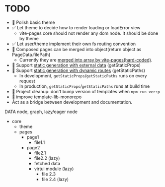 # TODO

- 🔧 Polish basic theme
- ✅ Let theme to decide how to render loading or loadError view
  - vite-pages core should not render any dom node. It should be done by theme
- ✅ Let user/theme implement their own fs routing convention
- 🔧 Composed pages can be merged into object(return object as PageData.filePath)
  - Currently they are [merged into array by vite-pages(hard-coded)](https://github.com/vitejs/vite-plugin-react-pages/blob/ba20fe4c7c69aee0b5b2507681c556c4467c23f2/packages/vite-plugin-react-pages/src/node/dynamic-modules/mergeModules.ts#L5).
- 🔧 Support [static generation with external data](https://nextjs.org/learn/basics/data-fetching/with-data) (getStaticProps)
- 🔧 Support [static generation with dynamic routes](https://nextjs.org/learn/basics/data-fetching/with-data) (getStaticPaths)
  - In development, `getStaticProps`/`getStaticPaths` runs on every request
  - In production, `getStaticProps`/`getStaticPaths` runs at build time
- 🔧 Project cleanup: don't bump version of templates when `npm run ver:p`
- 🔧 improve template-lib-monorepo
- Act as a bridge between development and documentation.

DATA node, graph, lazy/eager node

- core
  - theme
  - pages
    - page1
      - file1.1
    - page2
      - file2.1
      - file2.2 (lazy)
      - fetched data
      - virtul module (lazy)
        - file 2.3
        - file 2.4 (lazy)
